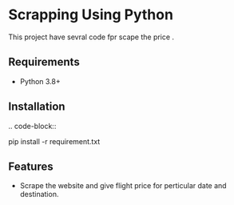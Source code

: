 Scrapping Using Python
========================================

This project have sevral code fpr scape the price .



Requirements
------------
* Python 3.8+

Installation
------------
.. code-block::

  pip install -r requirement.txt

Features
--------
* Scrape the website and give flight price for perticular date and destination.



